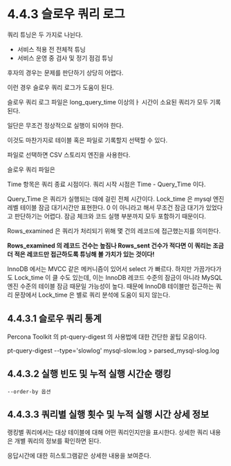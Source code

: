 # 4.4.3 슬로우 쿼리 로그

쿼리 튜닝은 두 가지로 나뉜다.

- 서비스 적용 전 전체적 튜닝
- 서비스 운영 중 검사 및 정기 점검 튜닝

후자의 경우는 문제를 판단하기 상당히 어렵다.

이런 경우 슬로우 쿼리 로그가 도움이 된다.

슬로우 쿼리 로그 파일은 long_query_time 이상의ㅏ 시간이 소요된 쿼리가 모두 기록된다.

일단은 무조건 정상적으로 실행이 되어야 한다.

이것도 마찬가지로 테이블 혹은 파일로 기록할지 선택할 수 있다.

파일로 선택하면 CSV 스토리지 엔진을 사용한다.

슬로우 쿼리 파일은

Time 항목은 쿼리 종료 시점이다. 쿼리 시작 시점은 Time - Query_Time 이다.

Query_Time 은 쿼리가 실행되는 데에 걸린 전체 시간이다. Lock_time 은 mysql 엔진 레벨 테이블 잠금 대기시간만 표현한다. 0 이 아니라고 해서 무조건 잠금 대기가 있었다고 판단하기는 어렵다. 잠금 체크와 코드 실행 부분까지 모두 포함하기 때문이다.

Rows_examined 은 쿼리가 처리되기 위해 몇 건의 레코드에 접근했는지를 의미한다.

**Rows_examined 의 레코드 건수는 높짐나 Rows_sent 건수가 적다면 이 쿼리는 조금 더 적은 레코드만 접근하도록 튜닝해 볼 가치가 있는 것이다!**

InnoDB 에서는 MVCC 같은 메커니즘이 있어서 select 가 빠르다. 하지만 가끔가다가도 Lock_time 이 클 수도 있는데, 이는 InnoDB 레코드 수준의 잠금이 아니라 MySQL 엔진 수준의 테이블 잠금 때문일 가능성이 높다. 때문에 InnoDB 테이블만 접근하는 쿼리 문장에서 Lock_time 은 별로 쿼리 분석에 도움이 되지 않는다.

## 4.4.3.1 슬로우 쿼리 통계

Percona Toolkit 의 pt-query-digest 의 사용법에 대한 간단한 꿀팁 모음이다.

pt-query-digest --type='slowlog' mysql-slow.log > parsed_mysql-slog.log

## 4.4.3.2 실행 빈도 및 누적 실행 시간순 랭킹

```
--order-by 옵션
```

## 4.4.3.3 쿼리별 실행 횟수 및 누적 실행 시간 상세 정보

랭킹별 쿼리에서는 대상 테이블에 대해 어떤 쿼리인지만을 표시한다. 상세한 쿼리 내용은 개별 쿼리의 정보를 확인하면 된다.

응답시간에 대한 히스토그램같은 상세한 내용을 보여준다.
